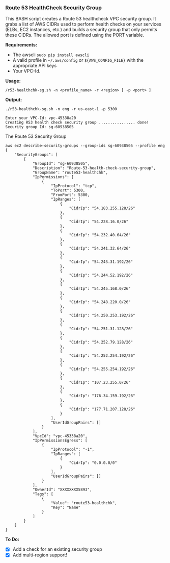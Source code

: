 ### Route 53 HealthCheck Security Group

This BASH script creates a Route 53 healthcheck VPC security group.  It grabs a list of AWS CIDRs used to perform health checks
on your services (ELBs, EC2 instances, etc.) and builds a security group that only permits these CIDRs.  The allowed port is
defined using the PORT variable.

**Requirements:**

* The awscli  `sudo pip install awscli`
* A valid profile in `~/.aws/config` or `${AWS_CONFIG_FILE}` with the appropriate API keys
* Your VPC-Id.

**Usage:**

```
/r53-healthchk-sg.sh -n <profile_name> -r <region> [ -p <port> ]
```

**Output:**

```
./r53-healthchk-sg.sh -n eng -r us-east-1 -p 5300

Enter your VPC-Id: vpc-45338a20
Creating R53 health check security group ................ done!
Security group Id: sg-60938505
```

The Route 53 Security Group

```
aws ec2 describe-security-groups --group-ids sg-60938505 --profile eng
{
    "SecurityGroups": [
        {
            "GroupId": "sg-60938505",
            "Description": "Route-53-health-check-security-group",
            "GroupName": "route53-healthchk",
            "IpPermissions": [
                {
                    "IpProtocol": "tcp",
                    "ToPort": 5300,
                    "FromPort": 5300,
                    "IpRanges": [
                        {
                            "CidrIp": "54.183.255.128/26"
                        },
                        {
                            "CidrIp": "54.228.16.0/26"
                        },
                        {
                            "CidrIp": "54.232.40.64/26"
                        },
                        {
                            "CidrIp": "54.241.32.64/26"
                        },
                        {
                            "CidrIp": "54.243.31.192/26"
                        },
                        {
                            "CidrIp": "54.244.52.192/26"
                        },
                        {
                            "CidrIp": "54.245.168.0/26"
                        },
                        {
                            "CidrIp": "54.248.220.0/26"
                        },
                        {
                            "CidrIp": "54.250.253.192/26"
                        },
                        {
                            "CidrIp": "54.251.31.128/26"
                        },
                        {
                            "CidrIp": "54.252.79.128/26"
                        },
                        {
                            "CidrIp": "54.252.254.192/26"
                        },
                        {
                            "CidrIp": "54.255.254.192/26"
                        },
                        {
                            "CidrIp": "107.23.255.0/26"
                        },
                        {
                            "CidrIp": "176.34.159.192/26"
                        },
                        {
                            "CidrIp": "177.71.207.128/26"
                        }
                    ],
                    "UserIdGroupPairs": []
                }
            ],
            "VpcId": "vpc-45338a20",
            "IpPermissionsEgress": [
                {
                    "IpProtocol": "-1",
                    "IpRanges": [
                        {
                            "CidrIp": "0.0.0.0/0"
                        }
                    ],
                    "UserIdGroupPairs": []
                }
            ],
            "OwnerId": "XXXXXXXX5893",
            "Tags": [
                {
                    "Value": "route53-healthchk",
                    "Key": "Name"
                }
            ]
        }
    ]
}
```

**To Do:**

- [x] Add a check for an existing security group
- [x] Add multi-region support!
